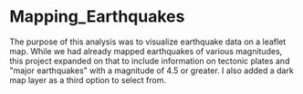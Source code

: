 # Mapping_Earthquakes

The purpose of this analysis was to visualize earthquake data on a leaflet map. While we had already mapped earthquakes of various magnitudes, this project expanded on that to include information on tectonic plates and "major earthquakes" with a magnitude of 4.5 or greater. I also added a dark map layer as a third option to select from.
